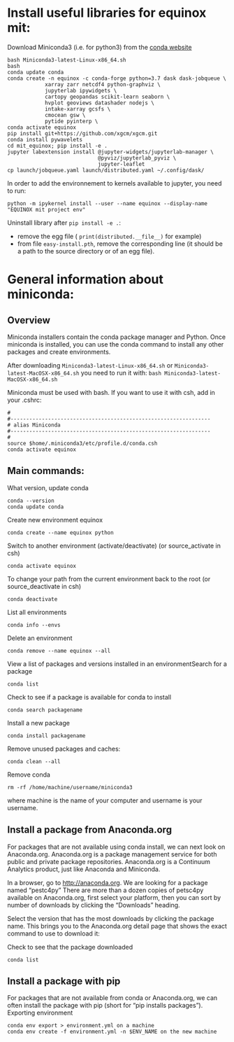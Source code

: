 # Install useful libraries for equinox mit:

Download Miniconda3 (i.e. for python3) from the [conda website](https://conda.io/miniconda.html)
```
bash Miniconda3-latest-Linux-x86_64.sh
bash
conda update conda
conda create -n equinox -c conda-forge python=3.7 dask dask-jobqueue \
            xarray zarr netcdf4 python-graphviz \
            jupyterlab ipywidgets \
            cartopy geopandas scikit-learn seaborn \
            hvplot geoviews datashader nodejs \
            intake-xarray gcsfs \
            cmocean gsw \
            pytide pyinterp \
conda activate equinox
pip install git+https://github.com/xgcm/xgcm.git
conda install pywavelets
cd mit_equinox; pip install -e .
jupyter labextension install @jupyter-widgets/jupyterlab-manager \
                             @pyviz/jupyterlab_pyviz \
                             jupyter-leaflet
cp launch/jobqueue.yaml launch/distributed.yaml ~/.config/dask/
```

In order to add the environnement to kernels available to jupyter, you need to run:
```
python -m ipykernel install --user --name equinox --display-name "EQUINOX mit project env"
```

Uninstall library after `pip install -e .`:
- remove the egg file ( `print(distributed.__file__)` for example)
- from file `easy-install.pth`, remove the corresponding line (it should be a path to the source directory or of an egg file).

# General information about miniconda:

## Overview

Miniconda installers contain the conda package manager and Python.
Once miniconda is installed, you can use the conda command to install any other packages and create environments.

After downloading `Miniconda3-latest-Linux-x86_64.sh` or `Miniconda3-latest-MacOSX-x86_64.sh` you need to run it with: `bash Miniconda3-latest-MacOSX-x86_64.sh`

Miniconda must be used with bash. If you want to use it with csh, add in your .cshrc:
```
#
#----------------------------------------------------------------
# alias Miniconda
#----------------------------------------------------------------
#
source $home/.miniconda3/etc/profile.d/conda.csh
conda activate equinox
```

## Main commands:
What version, update conda
```
conda --version
conda update conda
```
Create new environment equinox
```
conda create --name equinox python
```
Switch to another environment (activate/deactivate) (or source_activate in csh)
```
conda activate equinox
```
To change your path from the current environment back to the root (or source_deactivate in csh)
```
conda deactivate
```
List all environments
```
conda info --envs
```
Delete an environment
```
conda remove --name equinox --all
```
View a list of packages and versions installed in an environmentSearch for a package
```
conda list
```
Check to see if a package is available for conda to install
```
conda search packagename
```
Install a new package
```
conda install packagename
```
Remove unused packages and caches:
```
conda clean --all
```
Remove conda
```
rm -rf /home/machine/username/miniconda3
```
where machine is the name of your computer and username is your username.


## Install a package from Anaconda.org

For packages that are not available using conda install, we can next look on Anaconda.org. Anaconda.org is a package management service for both public and private package repositories. Anaconda.org is a Continuum Analytics product, just like Anaconda and Miniconda.

In a browser, go to http://anaconda.org. We are looking for a package named “pestc4py”
There are more than a dozen copies of petsc4py available on Anaconda.org, first select your platform, then you can sort by number of downloads by clicking the “Downloads” heading.

Select the version that has the most downloads by clicking the package name. This brings you to the Anaconda.org detail page that shows the exact command to use to download it:

Check to see that the package downloaded
```
conda list
```

## Install a package with pip

For packages that are not available from conda or Anaconda.org, we can often install the package with pip (short for “pip installs packages”).
Exporting environment

```
conda env export > environment.yml on a machine
conda env create -f environment.yml -n $ENV_NAME on the new machine
```

